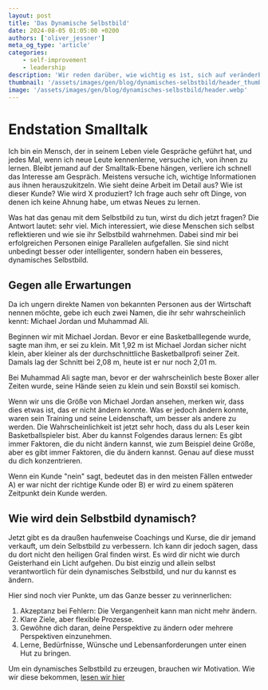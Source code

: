 ```yaml
---
layout: post
title: 'Das Dynamische Selbstbild'
date: 2024-08-05 01:05:00 +0200
authors: ['oliver_jessner']
meta_og_type: 'article'
categories:
    - self-improvement
    - leadership
description: 'Wir reden darüber, wie wichtig es ist, sich auf veränderbare Aspekte des eigenen Selbstbildes zu konzentrieren. Der Text beleuchtet, wie tiefgehende Reflexion und gezielte Selbstverbesserung statt Fixierung auf unveränderliche Eigenschaften den Weg zum Erfolg ebnen können. Praktische Tipps helfen dabei, ein dynamisches Selbstbild zu entwickeln und persönliche Ziele flexibel zu verfolgen.'
thumbnail: '/assets/images/gen/blog/dynamisches-selbstbild/header_thumbnail.webp'
image: '/assets/images/gen/blog/dynamisches-selbstbild/header.webp'
---
```


# Endstation Smalltalk

Ich bin ein Mensch, der in seinem Leben viele Gespräche geführt hat, und jedes Mal, wenn ich neue Leute kennenlerne, versuche ich, von ihnen zu lernen. Bleibt jemand auf der Smalltalk-Ebene hängen, verliere ich schnell das Interesse am Gespräch. Meistens versuche ich, wichtige Informationen aus ihnen herauszukitzeln. Wie sieht deine Arbeit im Detail aus? Wie ist dieser Kunde? Wie wird X produziert? Ich frage auch sehr oft Dinge, von denen ich keine Ahnung habe, um etwas Neues zu lernen.

Was hat das genau mit dem Selbstbild zu tun, wirst du dich jetzt fragen? Die Antwort lautet: sehr viel. Mich interessiert, wie diese Menschen sich selbst reflektieren und wie sie ihr Selbstbild wahrnehmen. Dabei sind mir bei erfolgreichen Personen einige Parallelen aufgefallen. Sie sind nicht unbedingt besser oder intelligenter, sondern haben ein besseres, dynamisches Selbstbild.

## Gegen alle Erwartungen

Da ich ungern direkte Namen von bekannten Personen aus der Wirtschaft nennen möchte, gebe ich euch zwei Namen, die ihr sehr wahrscheinlich kennt: Michael Jordan und Muhammad Ali.

Beginnen wir mit Michael Jordan. Bevor er eine Basketballlegende wurde, sagte man ihm, er sei zu klein. Mit 1,92 m ist Michael Jordan sicher nicht klein, aber kleiner als der durchschnittliche Basketballprofi seiner Zeit. Damals lag der Schnitt bei 2,08 m, heute ist er nur noch 2,01 m.

Bei Muhammad Ali sagte man, bevor er der wahrscheinlich beste Boxer aller Zeiten wurde, seine Hände seien zu klein und sein Boxstil sei komisch.

Wenn wir uns die Größe von Michael Jordan ansehen, merken wir, dass dies etwas ist, das er nicht ändern konnte. Was er jedoch ändern konnte, waren sein Training und seine Leidenschaft, um besser als andere zu werden. Die Wahrscheinlichkeit ist jetzt sehr hoch, dass du als Leser kein Basketballspieler bist. Aber du kannst Folgendes daraus lernen: Es gibt immer Faktoren, die du nicht ändern kannst, wie zum Beispiel deine Größe, aber es gibt immer Faktoren, die du ändern kannst. Genau auf diese musst du dich konzentrieren.

Wenn ein Kunde "nein" sagt, bedeutet das in den meisten Fällen entweder A) er war nicht der richtige Kunde oder B) er wird zu einem späteren Zeitpunkt dein Kunde werden.

## Wie wird dein Selbstbild dynamisch?

Jetzt gibt es da draußen haufenweise Coachings und Kurse, die dir jemand verkauft, um dein Selbstbild zu verbessern. Ich kann dir jedoch sagen, dass du dort nicht den heiligen Gral finden wirst. Es wird dir nicht wie durch Geisterhand ein Licht aufgehen. Du bist einzig und allein selbst verantwortlich für dein dynamisches Selbstbild, und nur du kannst es ändern.

Hier sind noch vier Punkte, um das Ganze besser zu verinnerlichen:

1. Akzeptanz bei Fehlern: Die Vergangenheit kann man nicht mehr ändern.
1. Klare Ziele, aber flexible Prozesse.
1. Gewöhne dich daran, deine Perspektive zu ändern oder mehrere Perspektiven einzunehmen.
1. Lerne, Bedürfnisse, Wünsche und Lebensanforderungen unter einen Hut zu bringen.

Um ein dynamisches Selbstbild zu erzeugen, brauchen wir Motivation. Wie wir diese bekommen, [lesen wir hier](/blog/2024-08-05-motivation/)

